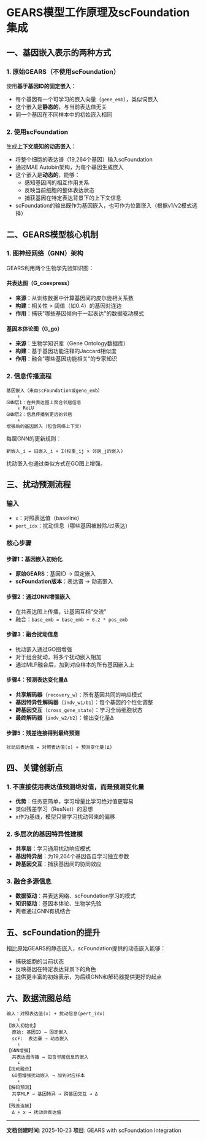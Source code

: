 # GEARS模型工作原理及scFoundation集成

## 一、基因嵌入表示的两种方式

### 1. 原始GEARS（不使用scFoundation）

使用**基于基因ID的固定嵌入**：
- 每个基因有一个可学习的嵌入向量（`gene_emb`），类似词嵌入
- 这个嵌入是**静态的**，与当前表达值无关
- 同一个基因在不同样本中的初始嵌入相同

### 2. 使用scFoundation

生成**上下文感知的动态嵌入**：
- 将整个细胞的表达谱（19,264个基因）输入scFoundation
- 通过MAE Autobin架构，为每个基因生成嵌入
- 这个嵌入是**动态的**，能够：
  - 感知基因间的相互作用关系
  - 反映当前细胞的整体表达状态
  - 捕获基因在特定表达背景下的上下文信息
- scFoundation的输出既作为基因嵌入，也可作为位置嵌入（根据v1/v2模式选择）

## 二、GEARS模型核心机制

### 1. 图神经网络（GNN）架构

GEARS利用两个生物学先验知识图：

#### 共表达图（G_coexpress）
- **来源**：从训练数据中计算基因间的皮尔逊相关系数
- **构建**：相关性 > 阈值（如0.4）的基因对连边
- **作用**：捕获"哪些基因倾向于一起表达"的数据驱动模式

#### 基因本体论图（G_go）
- **来源**：生物学知识库（Gene Ontology数据库）
- **构建**：基于基因功能注释的Jaccard相似度
- **作用**：融合"哪些基因功能相关"的专家知识

### 2. 信息传播流程

```
基因嵌入（来自scFoundation或gene_emb）
    ↓
GNN层1：在共表达图上聚合邻居信息
    ↓ ReLU
GNN层2：信息传播到更远的邻居
    ↓
增强后的基因嵌入（包含网络上下文）
```

每层GNN的更新规则：
```
新嵌入_i = 旧嵌入_i + Σ(权重_ij × 邻居_j的嵌入)
```

扰动嵌入也通过类似方式在GO图上增强。

## 三、扰动预测流程

### 输入
- `x`：对照表达值（baseline）
- `pert_idx`：扰动信息（哪些基因被敲除/过表达）

### 核心步骤

#### 步骤1：基因嵌入初始化
- **原始GEARS**：基因ID → 固定嵌入
- **scFoundation版本**：表达谱 → 动态嵌入

#### 步骤2：通过GNN增强嵌入
- 在共表达图上传播，让基因互相"交流"
- 融合：`base_emb = base_emb + 0.2 * pos_emb`

#### 步骤3：融合扰动信息
- 扰动嵌入通过GO图增强
- 对于组合扰动，将多个扰动嵌入相加
- 通过MLP融合后，加到对应样本的所有基因嵌入上

#### 步骤4：预测表达变化量Δ
- **共享解码器**（`recovery_w`）：所有基因共同的响应模式
- **基因特异性解码器**（`indv_w1/b1`）：每个基因的个性化调整
- **跨基因交互**（`cross_gene_state`）：学习全局细胞状态
- **最终解码器**（`indv_w2/b2`）：输出变化量Δ

#### 步骤5：残差连接得到最终预测
```
扰动后表达值 = 对照表达值(x) + 预测变化量(Δ)
```

## 四、关键创新点

### 1. 不直接使用表达值预测绝对值，而是预测变化量
- **优势**：任务更简单，学习增量比学习绝对值更容易
- 类似残差学习（ResNet）的思想
- x作为基线，模型只需学习扰动带来的偏移

### 2. 多层次的基因特异性建模
- **共享层**：学习通用扰动响应模式
- **基因特异层**：为19,264个基因各自学习独立参数
- **跨基因交互**：捕获基因间的协同效应

### 3. 融合多源信息
- **数据驱动**：共表达网络、scFoundation学习的模式
- **知识驱动**：基因本体论、生物学先验
- 两者通过GNN有机结合

## 五、scFoundation的提升

相比原始GEARS的静态嵌入，scFoundation提供的动态嵌入能够：
- 捕获细胞的当前状态
- 反映基因在特定表达背景下的角色
- 提供更丰富的初始表示，为后续GNN和解码器提供更好的起点

## 六、数据流图总结

```
输入：对照表达值(x) + 扰动信息(pert_idx)
    ↓
【嵌入初始化】
  原始: 基因ID → 固定嵌入
  scF:  表达谱 → 动态嵌入
    ↓
【GNN增强】
  共表达图传播 → 包含邻居信息的嵌入
    ↓
【扰动融合】
  GO图增强扰动嵌入 → 加到对应样本
    ↓
【解码预测】
  共享MLP → 基因特异 → 跨基因交互 → Δ
    ↓
【残差连接】
  Δ + x → 扰动后表达值
```

---

**文档创建时间**: 2025-10-23
**项目**: GEARS with scFoundation Integration

